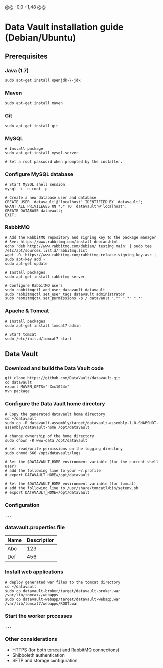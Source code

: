 @@ -0,0 +1,48 @@
# Data Vault installation guide (Debian/Ubuntu)

## Prerequisites

### Java (1.7)
```
sudo apt-get install openjdk-7-jdk
```

### Maven
```
sudo apt-get install maven
```

### Git
```
sudo apt-get install git
```

### MySQL
```
# Install package
sudo apt-get install mysql-server

# Set a root password when prompted by the installer.
```

### Configure MySQL database
```
# Start MySQL shell session
mysql -i -u root -p

# Create a new database user and database
CREATE USER 'datavault'@'localhost' IDENTIFIED BY 'datavault';
GRANT ALL PRIVILEGES ON *.* TO 'datavault'@'localhost';
CREATE DATABASE datavault;
EXIT;
```

### RabbitMQ
```
# Add the RabbitMQ repository and signing key to the package manager
# See: https://www.rabbitmq.com/install-debian.html
echo 'deb http://www.rabbitmq.com/debian/ testing main' | sudo tee /etc/apt/sources.list.d/rabbitmq.list
wget -O- https://www.rabbitmq.com/rabbitmq-release-signing-key.asc | sudo apt-key add -
sudo apt-get update

# Install packages
sudo apt-get install rabbitmq-server

# Configure RabbitMQ users
sudo rabbitmqctl add_user datavault datavault
sudo rabbitmqctl set_user_tags datavault administrator
sudo rabbitmqctl set_permissions -p / datavault ".*" ".*" ".*"
```

### Apache & Tomcat
```
# Install packages
sudo apt-get install tomcat7-admin

# Start tomcat
sudo /etc/init.d/tomcat7 start
```

## Data Vault

### Download and build the Data Vault code
```
git clone https://github.com/DataVault/datavault.git
cd datavault
export MAVEN_OPTS="-Xmx1024m"
mvn package
```

### Configure the Data Vault home directory
```
# Copy the generated datavault home directory
cd ~/datavault
sudo cp -R datavault-assembly/target/datavault-assembly-1.0-SNAPSHOT-assembly/datavault-home /opt/datavault

# change ownership of the home directory
sudo chown -R www-data /opt/datavault

# set read/write permissions on the logging directory
sudo chmod 666 /opt/datavault/logs

# Set the $DATAVAULT_HOME environment variable (for the current shell user)
# add the following line to your ~/.profile
# export DATAVAULT_HOME=/opt/datavault

# Set the $DATAVAULT_HOME environment variable (for tomcat)
# add the following line to /usr/share/tomcat7/bin/setenv.sh
# export DATAVAULT_HOME=/opt/datavault
```

### Configuration
```
...
```

### datavault.properties file

| Name | Description |
| ------------- | ------------- |
| Abc  | 123  |
| Def  | 456  |

### Install web applications
```
# deploy generated war files to the tomcat directory
cd ~/datavault
sudo cp datavault-broker/target/datavault-broker.war /var/lib/tomcat7/webapps
sudo cp datavault-webapp/target/datavault-webapp.war /var/lib/tomcat7/webapps/ROOT.war
```

### Start the worker processes
```
...
```

### Other considerations
* HTTPS (for both tomcat and RabbitMQ connections)
* Shibboleth authentication
* SFTP and storage configuration
